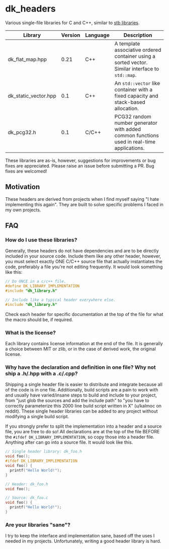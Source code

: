 # dk_headers
Various single-file libraries for C and C++, similar to [stb libraries](https://github.com/nothings/stb).

| Library         | Version | Language | Description                                                  |
| --------------- | ------- | -------- | ------------------------------------------------------------ |
| dk_flat_map.hpp | 0.21     | C++      | A template associative ordered container using a sorted vector. Similar interface to `std::map`. |
| dk_static_vector.hpp | 0.1     | C++      | An `std::vector` like container with a fixed capacity and stack-based allocation. |
| dk_pcg32.h      | 0.1     | C/C++    | PCG32 random number generator with added common functions used in real-time applications. |

These libraries are as-is, however, suggestions for improvements or bug fixes are appreciated. Please raise an issue before submitting a PR. Bug fixes are welcomed!

## Motivation

These headers are derived from projects when I find myself saying "I hate implementing this again". They are built to solve specific problems I faced in my own projects.

## FAQ

### How do I use these libraries?

Generally, these headers do not have dependencies and are to be directly included in your source code. Include them like any other header, however, you must select exactly ONE C/C++ source file that actually instantiates the code, preferably a file you're not editing frequently. It would look something like this:

```cpp
// Do ONCE in a c/c++ file.
#define DK_LIBRARY_IMPLEMENTATION
#include "dk_library.h"

// Include like a typical header everywhere else.
#include "dk_library.h"
```

Check each header for specific documentation at the top of the file for what the macro should be, if required.

### What is the license?

Each library contains license information at the end of the file. It is generally a choice between MIT or zlib, or in the case of derived work, the original license.

### Why have the declaration and definition in one file? Why not ship a .h/.hpp with a .c/.cpp?

Shipping a single header file is easier to distribute and integrate because all of the code is in one file. Additionally, build scripts are a pain to work with and usually have varied/insane steps to build and include to your project, from "just glob the sources and add the include path" to "you have to correctly parameterize this 2000 line build script written in X" (u/kalmoc on reddit). These single header libraries can be added to any project without modifying a single build script.

If you strongly prefer to split the implementation into a header and a source file, you are free to do so! All declarations are at the top of the file BEFORE the `#ifdef DK_LIBRARY_IMPLEMENTATION`, so copy those into a header file. Anything after can go into a source file. It would look like this.

```cpp
// Single header library: dk_foo.h
void foo();
#ifdef DK_LIBRARY_IMPLEMENTATION
void foo() {
  printf("Hello World!");
}

// Header: dk_foo.h
void foo();

// Source: dk_foo.c
void foo() {
  printf("Hello World!");
}
```

### Are your libraries "sane"?

I try to keep the interface and implementation sane, based off the uses I needed in my projects. Unfortunately, writing a good header library is hard.

